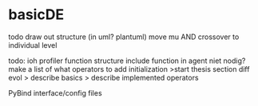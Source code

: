 # basicDE
todo draw out structure (in uml? plantuml)
move mu AND crossover to individual level

todo: ioh profiler function structure
	include function in agent niet nodig?
	make a list of what operators to add
	initialization
	>start thesis section diff evol
		> describe basics
		> describe implemented operators

PyBind interface/config files